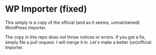 # WP Importer (fixed)

This simply is a copy of the official (and as it seems, unmaintained) WordPress Importer.

The copy in this repo does not throw notices or errors. If you got a fix, simply file a pull
request. I will merge it in. Let's make a better (un)official Importer.